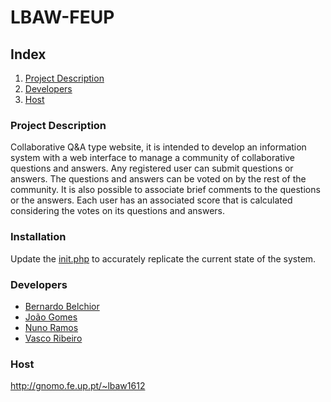 # LBAW-FEUP

## Index

1. [Project Description](#project-description)
2. [Developers](#developers)
3. [Host](#host)

### <a name="project-description"></a>Project Description

Collaborative Q&A type website, it is intended to develop an information system with a web interface to manage a community of collaborative questions and answers. Any registered user can submit questions or answers. The questions and answers can be voted on by the rest of the community. It is also possible to associate brief comments to the questions or the answers. Each user has an associated score that is calculated considering the votes on its questions and answers.

### Installation

Update the [init.php](src/config/init.php) to accurately replicate the current state of the system.

### Developers
* [Bernardo Belchior](https://github.com/bernardobelchior1)
* [João Gomes](https://github.com/joaogomes04)
* [Nuno Ramos](https://github.com/NunoRamos)
* [Vasco Ribeiro](https://github.com/VascoRibeiro96)

### Host
http://gnomo.fe.up.pt/~lbaw1612
